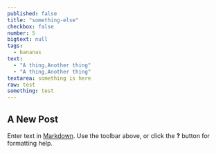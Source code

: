 ```yaml
---
published: false
title: "something-else"
checkbox: false
number: 5
bigtext: null
tags: 
  - bananas
text: 
  - "A thing,Another thing"
  - "A thing,Another thing"
textarea: something is here
raw: test
something: test
---
```



## A New Post

Enter text in [Markdown](http://daringfireball.net/projects/markdown/). Use the toolbar above, or click the **?** button for formatting help.
